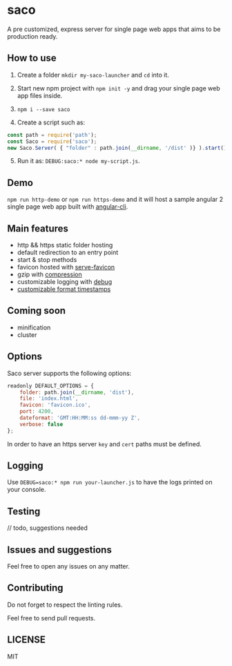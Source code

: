 # saco

A pre customized, express server for single page web apps that aims to be production ready.

## How to use

1. Create a folder `mkdir my-saco-launcher` and `cd` into it.

2. Start new npm project with `npm init -y` and drag your single page web app files inside. 

3. `npm i --save saco`

4. Create a script such as:

```javascript
const path = require('path');
const Saco = require('saco');
new Saco.Server( { "folder" : path.join(__dirname, '/dist' )} ).start();
```

5. Run it as: `DEBUG:saco:* node my-script.js`.

## Demo

`npm run http-demo` or `npm run https-demo` and it will host a sample angular 2 single page web app built with [angular-cli](https://github.com/angular/angular-cli).

## Main features

* http && https static folder hosting
* default redirection to an entry point
* start & stop methods
* favicon hosted with [serve-favicon](https://github.com/expressjs/serve-favicon)
* gzip with [compression](https://github.com/expressjs/compression)
* customizable logging with [debug](https://github.com/visionmedia/debug)
* [customizable format timestamps](https://github.com/felixge/node-dateformat) 

## Coming soon

* minification
* cluster

## Options

Saco server supports the following options:
```javascript
readonly DEFAULT_OPTIONS = {
    folder: path.join(__dirname, 'dist'),
    file: 'index.html',
    favicon: 'favicon.ico',
    port: 4200,
    dateformat: 'GMT:HH:MM:ss dd-mmm-yy Z',
    verbose: false
};
```

In order to have an https server `key` and `cert` paths must be defined.

## Logging

Use `DEBUG=saco:* npm run your-launcher.js` to have the logs printed on your console.

## Testing

// todo, suggestions needed


## Issues and suggestions

Feel free to open any issues on any matter.

## Contributing

Do not forget to respect the linting rules. 

Feel free to send pull requests.

## LICENSE

MIT